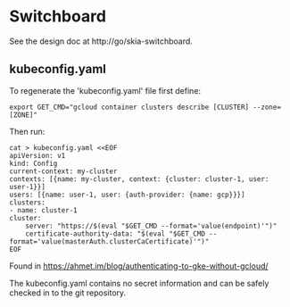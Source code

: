 # Switchboard

See the design doc at http://go/skia-switchboard.

## kubeconfig.yaml

To regenerate the 'kubeconfig.yaml' file first define:

    export GET_CMD="gcloud container clusters describe [CLUSTER] --zone=[ZONE]"

Then run:

    cat > kubeconfig.yaml <<EOF
    apiVersion: v1
    kind: Config
    current-context: my-cluster
    contexts: [{name: my-cluster, context: {cluster: cluster-1, user: user-1}}]
    users: [{name: user-1, user: {auth-provider: {name: gcp}}}]
    clusters:
    - name: cluster-1
    cluster:
        server: "https://$(eval "$GET_CMD --format='value(endpoint)'")"
        certificate-authority-data: "$(eval "$GET_CMD --format='value(masterAuth.clusterCaCertificate)'")"
    EOF

Found in https://ahmet.im/blog/authenticating-to-gke-without-gcloud/

The kubeconfig.yaml contains no secret information and can be safely checked in
to the git repository.
